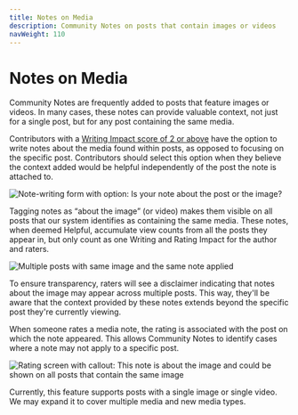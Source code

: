 ```yaml
---
title: Notes on Media
description: Community Notes on posts that contain images or videos
navWeight: 110
---
```

# Notes on Media

Community Notes are frequently added to posts that feature images or videos. In many cases, these notes can provide valuable context, not just for a single post, but for any post containing the same media.

Contributors with a [Writing Impact score of 2 or above](../under-the-hood/media-match.md) have the option to write notes about the media found within posts, as opposed to focusing on the specific post. Contributors should select this option when they believe the context added would be helpful independently of the post the note is attached to.

![Note-writing form with option: Is your note about the post or the image?](../images/notes-on-media-01.png)

Tagging notes as “about the image” (or video) makes them visible on all posts that our system identifies as containing the same media. These notes, when deemed Helpful, accumulate view counts from all the posts they appear in, but only count as one Writing and Rating Impact for the author and raters.

![Multiple posts with same image and the same note applied](../images/notes-on-media-02.png)

To ensure transparency, raters will see a disclaimer indicating that notes about the image may appear across multiple posts. This way, they'll be aware that the context provided by these notes extends beyond the specific post they're currently viewing.

When someone rates a media note, the rating is associated with the post on which the note appeared. This allows Community Notes to identify cases where a note may not apply to a specific post.

![Rating screen with callout: This note is about the image and could be shown on all posts that contain the same image](../images/notes-on-media-03.png)

Currently, this feature supports posts with a single image or single video. We may expand it to cover multiple media and new media types.
